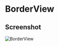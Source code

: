 # BorderView

## Screenshot
![BorderView](https://github.com/dinesh4official/BorderView/tree/master/ScreenShot/BorderView.JPEG)
